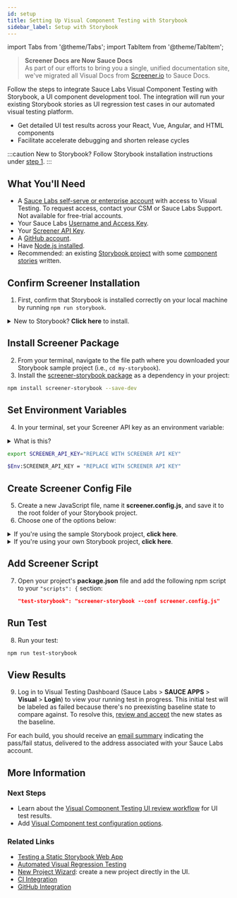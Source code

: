 ```yaml
---
id: setup
title: Setting Up Visual Component Testing with Storybook
sidebar_label: Setup with Storybook
---
```


import Tabs from '@theme/Tabs';
import TabItem from '@theme/TabItem';

>**Screener Docs are Now Sauce Docs**<br/>
As part of our efforts to bring you a single, unified documentation site, we've migrated all Visual Docs from [Screener.io](https://screener.io) to Sauce Docs.

Follow the steps to integrate Sauce Labs Visual Component Testing with Storybook, a UI component development tool. The integration will run your existing Storybook stories as UI regression test cases in our automated visual testing platform.
* Get detailed UI test results across your React, Vue, Angular, and HTML components
* Facilitate accelerate debugging and shorten release cycles

:::caution New to Storybook?
Follow Storybook installation instructions under [step 1](#confirm-screener-installation).
:::

## What You'll Need
* A [Sauce Labs self-serve or enterprise account](https://saucelabs.com/pricing) with access to Visual Testing. To request access, contact your CSM or Sauce Labs Support. Not available for free-trial accounts.
* Your Sauce Labs [Username and Access Key](https://app.saucelabs.com/user-settings).
* Your [Screener API Key](https://screener.io/v2/account/api-key).
* A [GitHub account](https://github.com/).
* Have [Node.js installed](https://nodejs.org).
* Recommended: an existing [Storybook project](https://storybook.js.org/basics/quick-start-guide/) with some [component stories](https://storybook.js.org/basics/writing-stories/) written.



## Confirm Screener Installation

1. First, confirm that Storybook is installed correctly on your local machine by running `npm run storybook`.

  <details><summary>New to Storybook? <strong>Click here</strong> to install.</summary>

  Follow the steps below to install Storybook and create your first project. Open a terminal and run the following commands, one at a time.

  ```bash title="Installs Storybook and Creates Storybook Project Called 'my-storybook'"
  npx create-react-app my-storybook
  ```

  ```bash title="Navigates to Storybook Project"
  cd my-storybook
  ```

  ```bash title="Initializes Storybook"
  npx -p @storybook/cli sb init
  ```

  ```bash title="Launches Your Storybook Project"
  npm run storybook
  ```
  </details>


## Install Screener Package

2. From your terminal, navigate to the file path where you downloaded your Storybook sample project (i.e., `cd my-storybook`).
3. Install the [screener-storybook package](https://github.com/screener-io/screener-storybook) as a dependency in your project:
  ```bash
  npm install screener-storybook --save-dev
  ```

## Set Environment Variables

4. In your terminal, set your Screener API key as an environment variable:
  <details><summary>What is this?</summary>

  :::warning PROTECT YOUR CREDENTIALS
  To protect your authentication data from exposure, the example code in this Quickstart requires you to set your Sauce Labs credentials as [environment variables](/basics/environment-variables). We recommend doing this for all Sauce Labs automated tests.
  :::
  </details>
   <Tabs
        defaultValue="Mac/Linux"
        values={[
          {label: 'Mac/Linux', value: 'Mac/Linux'},
          {label: 'Windows Powershell', value: 'Windows Powershell'},
        ]}>

   <TabItem value="Mac/Linux">

   ```bash
   export SCREENER_API_KEY="REPLACE WITH SCREENER API KEY"
   ```

   </TabItem>
   <TabItem value="Windows Powershell">

   ```bash
   $Env:SCREENER_API_KEY = "REPLACE WITH SCREENER API KEY"
   ```

   </TabItem>
   </Tabs>


## Create Screener Config File

5. Create a new JavaScript file, name it **screener.config.js**, and save it to the root folder of your Storybook project.
6. Choose one of the options below:

  <details><summary>If you're using the sample Storybook project, <strong>click here</strong>.</summary>

  copy and paste this code snippet into your **screener.config.js** file, then save it.
   ```js
   module.exports = {
     projectRepo: 'sb-6.1-test',
     storybookConfigDir: '.storybook',
     apiKey: process.env.SCREENER_API_KEY,
     resolution: '1024x768'
   };
   ```
  </details>

  <details><summary>If you're using your own Storybook project, <strong>click here</strong>.</summary>

  Copy and paste this code snippet into your **screener.config.js** file, then replace the placeholder values with your own.

   ```js
   module.exports = {
     projectRepo: '<your-repo>',
     storybookConfigDir: '<directory>',
     storybookStaticDir: '<directory>',
     apiKey: process.env.SCREENER_API_KEY,
     resolution: '<resolution>'
   };
  ```

   `projectRepo` the name of your project's repository (e.g., GitHub repos are in the "owner/repository-name" format).<br/>
   `resolution` is your desired browser resolution. <br/>
   `storybookConfigDir`/ `storybookStaticDir` are your Storybook server options; you may not need to add both. In your project directory, find the `start-storybook` command, usually a script in **package.json** file. If the `-c` or `--config-dir` option is set, add `storybookConfigDir` and that value to your code snippet. If the `-s` or `--static-dir` option is set, add the `storybookStaticDir` with its value.
  </details>

## Add Screener Script

7. Open your project's **package.json** file and add the following npm script to your `"scripts": {` section:
   ```json
   "test-storybook": "screener-storybook --conf screener.config.js"  
   ```

## Run Test

8. Run your test:
  ```bash
  npm run test-storybook
  ```

## View Results

9. Log in to Visual Testing Dashboard (Sauce Labs > **SAUCE APPS** > **Visual** > **Login**) to view your running test in progress. This initial test will be labeled as failed because there's no preexisting baseline state to compare against. To resolve this, [review and accept](https://screener.io/v2/docs/visual-e2e/review-flow) the new states as the baseline.

  For each build, you should receive an [email summary](/visual/notifications/) indicating the pass/fail status, delivered to the address associated with your Sauce Labs account.


## More Information

### Next Steps
* Learn about the [Visual Component Testing UI review workflow](/visual/component-testing/workflow/review-workflow) for UI test results.
* Add [Visual Component test configuration options](https://github.com/screener-io/screener-storybook#config-options).


### Related Links
* [Testing a Static Storybook Web App](/visual/component-testing/storybook-static/)
* [Automated Visual Regression Testing](https://saucelabs.com/blog/what-is-automated-visual-regression-testing)
* [New Project Wizard](https://screener.io/v2/new): create a new project directly in the UI.
* [CI Integration](/visual/component-testing/integrations/continuous-integration)
* [GitHub Integration](/visual/component-testing/integrations/github)
